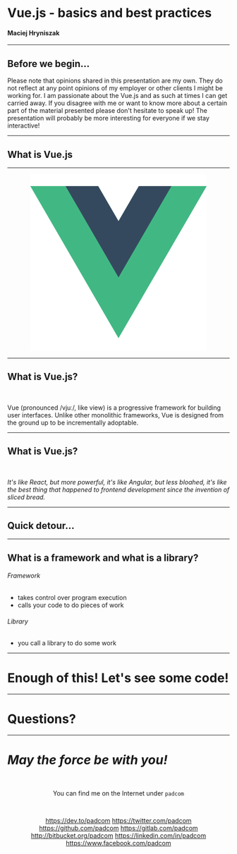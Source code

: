 <!--
  $theme: default
  pretender: true
  footer: Maciej Hryniszak - Vue.js 2020-04-15
-->

<!--
  *footer: 
-->

# Vue.js - basics and best practices

#### Maciej Hryniszak

---

## Before we begin...

Please note that opinions shared in this presentation are my own. They do not reflect at any point opinions of my employer or other clients I might be working for. I am passionate about the Vue.js and as such at times I can get carried away. If you disagree with me or want to know more about a certain part of the material presented please don't hesitate to speak up! The presentation will probably be more interesting for everyone if we stay interactive!

---

## What is Vue.js

---

<center>
  <img src="./vue-logo.png">
</center>

---

## What is Vue.js?

<br/>

Vue (pronounced /vjuː/, like view) is a progressive framework for building user interfaces. Unlike other monolithic frameworks, Vue is designed from the ground up to be incrementally adoptable.

---

## What is Vue.js?

<br/>

<i>It's like React, but more powerful, it's like Angular, but less bloahed, it's like the best thing that happened to frontend development since the invention of sliced bread.</i>

---

## Quick detour...

---

## What is a framework and what is a library?

###### Framework
- takes control over program execution
- calls your code to do pieces of work

###### Library
- you call a library to do some work

---

# Enough of this! Let's see some code!

---

# Questions?


---

# _May the force be with you!_

<p>&nbsp;</p>

<center>
You can find me on the Internet under <code>padcom</code>

<p>&nbsp;</p>

https://dev.to/padcom
https://twitter.com/padcom
https://github.com/padcom
https://gitlab.com/padcom
http://bitbucket.org/padcom
https://linkedin.com/in/padcom
https://www.facebook.com/padcom
</center>
